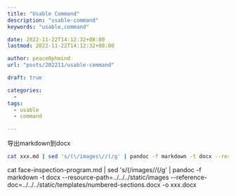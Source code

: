 ```yaml
---
title: "Usable Command"
description: "usable-command"
keywords: "usable,command"

date: 2022-11-22T14:12:32+08:00
lastmod: 2022-11-22T14:12:32+08:00

author: peace0phmind
url: "posts/202211/usable-command"

draft: true

categories:
  -
tags:
  - usable
  - command

---
```


导出markdown到docx
```bash
cat xxx.md | sed 's/(\/images\//(/g' | pandoc -f markdown -t docx --resource-path=../../../static/images --reference-doc=../../../static/templates/numbered-sections.docx -o xxx.docx
```

cat face-inspection-program.md | sed 's/(\/images\//(/g' | pandoc -f markdown -t docx --resource-path=../../../static/images --reference-doc=../../../static/templates/numbered-sections.docx -o xxx.docx
